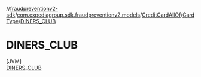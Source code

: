 //[fraudpreventionv2-sdk](../../../../../index.md)/[com.expediagroup.sdk.fraudpreventionv2.models](../../../index.md)/[CreditCardAllOf](../../index.md)/[CardType](../index.md)/[DINERS_CLUB](index.md)

# DINERS_CLUB

[JVM]\
[DINERS_CLUB](index.md)
